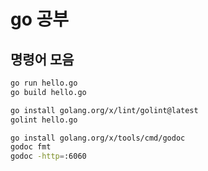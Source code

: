 # go 공부

## 명령어 모음
```bash
go run hello.go
go build hello.go

go install golang.org/x/lint/golint@latest
golint hello.go

go install golang.org/x/tools/cmd/godoc
godoc fmt
godoc -http=:6060
```

